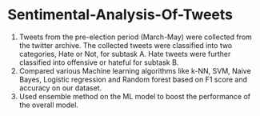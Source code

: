 # Sentimental-Analysis-Of-Tweets

1. Tweets from the pre-election period (March-May) were collected from the twitter archive. 
    The collected tweets were classified into two categories, Hate or Not, for subtask A. 
    Hate tweets were further classified into offensive or hateful for subtask B.
2. Compared various Machine learning algorithms like k-NN, SVM, Naive Bayes, Logistic regression and Random forest based on F1 score and accuracy on our dataset.
3. Used ensemble method on the ML model to boost the performance of the overall model.
